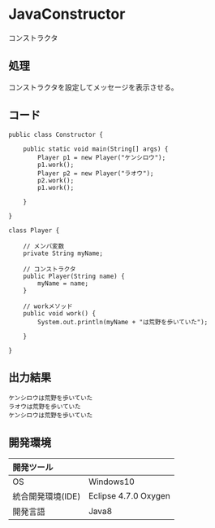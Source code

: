 # JavaConstructor
コンストラクタ

## 処理
コンストラクタを設定してメッセージを表示させる。

## コード
```
public class Constructor {

	public static void main(String[] args) {
		Player p1 = new Player("ケンシロウ");
		p1.work();
		Player p2 = new Player("ラオウ");
		p2.work();
		p1.work();

	}

}

class Player {

	// メンバ変数
	private String myName;

	// コンストラクタ
	public Player(String name) {
		myName = name;
	}

	// workメソッド
	public void work() {
		System.out.println(myName + "は荒野を歩いていた");

	}

}
```

## 出力結果  
```
ケンシロウは荒野を歩いていた
ラオウは荒野を歩いていた
ケンシロウは荒野を歩いていた
```
  
## 開発環境
| 開発ツール |  |
|:-|:-|
| OS | Windows10 |
| 統合開発環境(IDE) | Eclipse 4.7.0 Oxygen |
| 開発言語 | Java8 |
